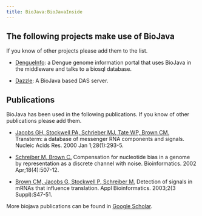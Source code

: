 ```yaml
---
title: BioJava:BioJavaInside
---
```


The following projects make use of BioJava
------------------------------------------

If you know of other projects please add them to the list.

-   [DengueInfo](http://www.dengueinfo.org/dengueinfo): a Dengue genome
    information portal that uses BioJava in the middleware and talks to
    a biosql database.

<!-- -->

-   [Dazzle](http://www.derkholm.net/thomas/dazzle): A BioJava based DAS
    server.

Publications
------------

BioJava has been used in the following publications. If you know of
other publications please add them.

-   [Jacobs GH, Stockwell PA, Schrieber MJ, Tate WP, Brown
    CM.](http://www.ncbi.nlm.nih.gov/entrez/query.fcgi?cmd=Retrieve&db=pubmed&dopt=Abstract&list_uids=10592251&query_hl=5&itool=pubmed_docsum)
    Transterm: a database of messenger RNA components and signals.
    Nucleic Acids Res. 2000 Jan 1;28(1):293-5.

<!-- -->

-   [Schreiber M, Brown
    C.](http://www.ncbi.nlm.nih.gov/entrez/query.fcgi?cmd=Retrieve&db=pubmed&dopt=Abstract&list_uids=12016048&query_hl=2&itool=pubmed_docsum)
    Compensation for nucleotide bias in a genome by representation as a
    discrete channel with noise. Bioinformatics. 2002 Apr;18(4):507-12.

<!-- -->

-   [Brown CM, Jacobs G, Stockwell P, Schreiber
    M.](http://www.ncbi.nlm.nih.gov/entrez/query.fcgi?cmd=Retrieve&db=pubmed&dopt=Abstract&list_uids=15130816&query_hl=2&itool=pubmed_docsum)
    Detection of signals in mRNAs that influence translation. Appl
    Bioinformatics. 2003;2(3 Suppl):S47-51.

More biojava publications can be found in [Google
Scholar](http://scholar.google.com/scholar?q=biojava).
